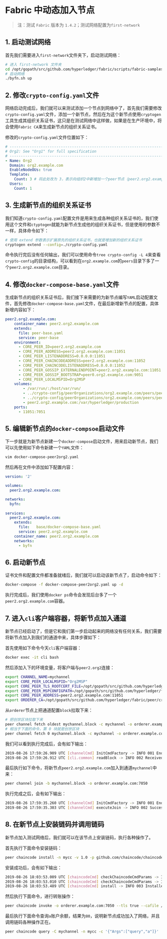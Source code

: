 # Fabric 中动态加入节点

 >注：测试 `Fabric` 版本为 `1.4.2`；测试网络配置为`first-network`

## 1. 启动测试网络

首先我们需要进入`first-network`文件夹下，启动测试网络：

```bash
# 进入 first-network 文件夹
cd /opt/gopath/src/github.com/hyperledger/fabric/scripts/fabric-samples/first-network/
# 启动网络
./byfn.sh up
```

## 2. 修改`crypto-config.yaml`文件

网络启动完成后，我们就可以来测试添加一个节点到网络中了，首先我们需要修改`crypto-config.yaml`文件，添加一个新节点，然后在为这个新节点使用`cryptogen`工具生成其组织关系证书，这只是在测试网络中这样做，如果是在生产环境中，将会使用`Fabric CA`来生成新节点的组织关系证书。

修改的`crypto-config.yaml`文件位置如下：

```yaml
# ---------------------------------------------------------------------------
# Org2: See "Org1" for full specification
# ---------------------------------------------------------------------------
- Name: Org2
  Domain: org2.example.com
  EnableNodeOUs: true
  Template:
    Count: 3 # 将此处改为 3，表示向组织2中新增加一个peer节点（peer2.org2.example.com）
  Users:
    Count: 1
```

## 3. 生成新节点的组织关系证书

我们知道`crypto-config.yaml`配置文件是用来生成各种组织关系证书的，我们使用这个文件和`ctyptogen`就能为新节点生成他的组织关系证书，但是使用的参数不一样，具体命令如下：

```bash
# 使用 extend 参数表示扩展原先的组织关系证书，也就是增加新的组织关系证书
cryptogen extend --config=./crypto-config.yaml
```

命令执行完后没有任何输出，我们可以使用命令`tree crypto-config -L 4`来查看`crypto-config`的目录结构，可以看到在`org2.example.com`的`peers`目录下多了一个`peer2.org2.example.com`目录。

## 4. 修改`docker-compose-base.yaml`文件

生成新节点的组织关系证书后，我们接下来需要的为新节点编写`YAML`启动配置文件，首先修改`docker-compose-base.yaml`文件，在最后新增新节点的配置，具体新增内容如下：

```yaml
peer2.org2.example.com:
    container_name: peer2.org2.example.com
    extends:
      file: peer-base.yaml
      service: peer-base
    environment:
      - CORE_PEER_ID=peer2.org2.example.com
      - CORE_PEER_ADDRESS=peer2.org2.example.com:11051
      - CORE_PEER_LISTENADDRESS=0.0.0.0:11051
      - CORE_PEER_CHAINCODEADDRESS=peer2.org2.example.com:11052
      - CORE_PEER_CHAINCODELISTENADDRESS=0.0.0.0:11052
      - CORE_PEER_GOSSIP_EXTERNALENDPOINT=peer2.org2.example.com:11051
      - CORE_PEER_GOSSIP_BOOTSTRAP=peer0.org2.example.com:9051
      - CORE_PEER_LOCALMSPID=Org2MSP
    volumes:
        - /var/run/:/host/var/run/
        - ../crypto-config/peerOrganizations/org2.example.com/peers/peer2.org2.example.com/msp:/etc/hyperledger/fabric/msp
        - ../crypto-config/peerOrganizations/org2.example.com/peers/peer2.org2.example.com/tls:/etc/hyperledger/fabric/tls
        - peer2.org2.example.com:/var/hyperledger/production
    ports:
      - 11051:7051
```

## 5. 编辑新节点的`docker-compsoe`启动文件

下一步就是为新节点新建一个`docker-compose`启动文件，用来启动新节点，我们可以先使用如下命令新建一个`YAML`文件：

```bash
vim docker-compose-peer2org2.yaml
```

然后再在文件中添加如下配置内容：

```yaml
version: '2'

volumes:
  peer2.org2.example.com:

networks:
  byfn:
  
services:
  peer2.org2.example.com:
    extends:
      file:   base/docker-compose-base.yaml
      service: peer2.org2.example.com
    container_name: peer2.org2.example.com
    networks:
      - byfn
```

## 6. 启动新节点

证书文件和配置文件都准备就绪后，我们就可以启动该新节点了，启动命令如下：

```bash
docker-compose -f docker-compose-peer2org2.yaml up -d
```

执行完成后，我们使用`docker ps`命令会发现后台多了一个`peer2.org2.example.com`容器。

## 7. 进入`cli`客户端容器，将新节点加入通道

新节点已经启动了，但是它和我们第一步启动起来的网络没有任何关系，我们需要将新节点加入到我们的通道中来，具体步骤如下：

首先使用如下命令今天`cli`客户端容器：

```bash
docker exec -it cli bash
```

然后添加入下的环境变量，将客户端与`peer2.org2`连接：

```bash
export CHANNEL_NAME=mychannel
export CORE_PEER_LOCALMSPID="Org2MSP"
export CORE_PEER_TLS_ROOTCERT_FILE=/opt/gopath/src/github.com/hyperledger/fabric/peer/crypto/peerOrganizations/org2.example.com/peers/peer2.org2.example.com/tls/ca.crt
export CORE_PEER_MSPCONFIGPATH=/opt/gopath/src/github.com/hyperledger/fabric/peer/crypto/peerOrganizations/org2.example.com/users/Admin@org2.example.com/msp
export CORE_PEER_ADDRESS=peer2.org2.example.com:11051
export ORDERER_CA=/opt/gopath/src/github.com/hyperledger/fabric/peer/crypto/ordererOrganizations/example.com/orderers/orderer.example.com/msp/tlscacerts/tlsca.example.com-cert.pem
```

从`orderer`节点上把通道配置`block`拉取下来：

```bash
# 把创世区块拉取下来
peer channel fetch oldest mychannel.block -c mychannel -o orderer.example.com:7050 --tls --cafile $ORDERER_CA
# 相当于下面的命令，第 0 块就是创世区块
peer channel fetch 0 mychannel.block -c mychannel -o orderer.example.com:7050 --tls --cafile $ORDERER_CA
```

我们可以看到执行完成后，会有如下输出：

```bash
2019-08-26 17:59:26.909 UTC [channelCmd] InitCmdFactory -> INFO 001 Endorser and orderer connections initialized
2019-08-26 17:59:26.912 UTC [cli.common] readBlock -> INFO 002 Received block: 0
```

最后执行如下命令，将新节点`peer2.org2.example.com`加入到通道`mychannel`中来：

```bash
peer channel join -b mychannel.block -o orderer.example.com:7050
```

执行完成之后，会有如下输出：

```bash
2019-08-26 17:59:35.260 UTC [channelCmd] InitCmdFactory -> INFO 001 Endorser and orderer connections initialized
2019-08-26 17:59:35.303 UTC [channelCmd] executeJoin -> INFO 002 Successfully submitted proposal to join channel
```

## 8. 在新节点上安装链码并调用链码

新节点加入测试网络后，我们就可以在该节点上安装链码，执行各种操作了。

首先执行下面命令安装链码：

```bash
peer chaincode install -n mycc -v 1.0 -p github.com/chaincode/chaincode_example02/go/
```

安装成功后，会有如下输出：

```bash
2019-08-26 18:03:53.009 UTC [chaincodeCmd] checkChaincodeCmdParams -> INFO 001 Using default escc
2019-08-26 18:03:53.010 UTC [chaincodeCmd] checkChaincodeCmdParams -> INFO 002 Using default vscc
2019-08-26 18:03:53.489 UTC [chaincodeCmd] install -> INFO 003 Installed remotely response:<status:200 payload:"OK" >
```

然后执行下面命令，进行转账操作：

```bash
peer chaincode invoke -o orderer.example.com:7050 --tls true --cafile /opt/gopath/src/github.com/hyperledger/fabric/peer/crypto/ordererOrganizations/example.com/orderers/orderer.example.com/msp/tlscacerts/tlsca.example.com-cert.pem -C mychannel -n mycc --peerAddresses peer0.org1.example.com:7051 --tlsRootCertFiles /opt/gopath/src/github.com/hyperledger/fabric/peer/crypto/peerOrganizations/org1.example.com/peers/peer0.org1.example.com/tls/ca.crt --peerAddresses peer0.org2.example.com:9051 --tlsRootCertFiles /opt/gopath/src/github.com/hyperledger/fabric/peer/crypto/peerOrganizations/org2.example.com/peers/peer0.org2.example.com/tls/ca.crt -c '{"Args":["invoke","a","b","10"]}'
```

最后执行下面命令查询`a`账户余额，结果为`80`，说明新节点成功加入了网络，并且调用链码各种操作正在。

```bash
peer chaincode query -C mychannel -n mycc -c '{"Args":["query","a"]}'
```
